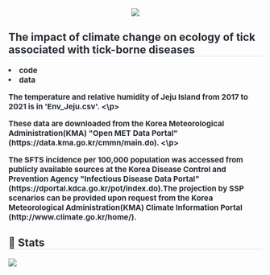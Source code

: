 <div align= "center">
    <img src="https://capsule-render.vercel.app/api?type=soft&color=auto&height=120&text=%20&animation=&fontColor=000000&fontSize=40" />
    </div>
    <div style="text-align: left;"> 
    <h2 style="border-bottom: 1px solid #d8dee4; color: #282d33;"> The impact of climate change on ecology of tick associated with tick-borne diseases </h2>  
    <div style="font-weight: 700; font-size: 15px; text-align: left; color: #282d33;"> <li> code</li></li><li> data</li></li></li>
    <p> The temperature and relative humidity of Jeju Island from 2017 to 2021 is in 'Env_Jeju.csv'. 
    <\p>
    <p> These data are downloaded from the Korea Meteorological Administration(KMA) "Open MET Data Portal" (https://data.kma.go.kr/cmmn/main.do).
    <\p>
    <p> The SFTS incidence per 100,000 population was accessed from publicly available sources at the Korea Disease Control and Prevention Agency "Infectious Disease Data Portal" (https://dportal.kdca.go.kr/pot/index.do).</li></li></li>The projection by SSP scenarios can be provided upon request from the Korea Meteorological Administration(KMA) Climate Information Portal (http://www.climate.go.kr/home/).</p>
    </div>
    <div style="text-align: left;"> 
    <h2 style="border-bottom: 1px solid #d8dee4; color: #282d33;"> 🏅 Stats </h2> <div style="text-align: left;">  <img src="https://github-readme-stats.vercel.app/api/top-langs/?username=choikijin&layout=compact&bg_color=180,000000,&title_color=000000&text_color=000000"
          /> </div> 
    </div>
    
